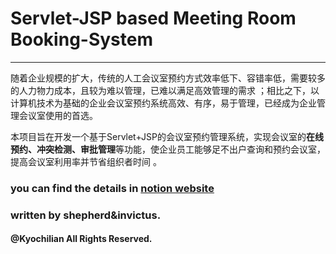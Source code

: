 # Servlet-JSP based Meeting Room Booking-System
---
随着企业规模的扩大，传统的人工会议室预约方式效率低下、容错率低，需要较多的人力物力成本，且较为难以管理，已难以满足高效管理的需求 ；相比之下，以计算机技术为基础的企业会议室预约系统高效、有序，易于管理，已经成为企业管理会议室使用的首选。

本项目旨在开发一个基于Servlet+JSP的会议室预约管理系统，实现会议室的**在线预约、冲突检测、审批管理**等功能，使企业员工能够足不出户查询和预约会议室，提高会议室利用率并节省组织者时间 。

### **you can find the details in [notion website](https://emerald-hail-e72.notion.site/20b6eca002f280b9befdd8f38e7ef38f?pvs=74)**
### written by shepherd&invictus.
#### @Kyochilian All Rights Reserved.
